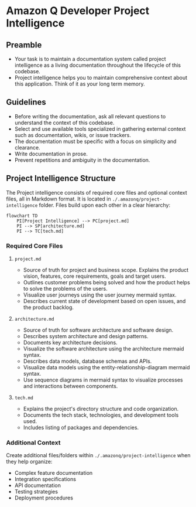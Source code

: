 # Amazon Q Developer Project Intelligence

## Preamble

- Your task is to maintain a documentation system called project intelligence as a living documentation throughout the lifecycle of this codebase.
- Project intelligence helps you to maintain comprehensive context about this application. Think of it as your long term memory.

## Guidelines

- Before writing the documentation, ask all relevant questions to understand the context of this codebase.
- Select and use available tools specialized in gathering external context such as documentation, wikis, or issue trackers.
- The documentation must be specific with a focus on simplicity and clearance.
- Write documentation in prose.
- Prevent repetitions and ambiguity in the documentation.

## Project Intelligence Structure

The Project intelligence consists of required core files and optional context files, all in Markdown format. It is located in `./.amazonq/project-intelligence` folder.
Files build upon each other in a clear hierarchy:

```mermaid
flowchart TD
    PI[Project Intelligence] --> PC[project.md]
    PI --> SP[architecture.md]
    PI --> TC[tech.md]
```

### Required Core Files

1. `project.md`
   - Source of truth for project and business scope. Explains the product vision, features, core requirements, goals and target users.
   - Outlines customer problems being solved and how the product helps to solve the problems of the users.
   - Visualize user journeys using the user journey mermaid syntax.
   - Describes current state of development based on open issues, and the product backlog.

2. `architecture.md`
   - Source of truth for software architecture and software design.
   - Describes system architecture and design patterns.
   - Documents key architecture decisions.
   - Visualize the software architecture using the architecture mermaid syntax.
   - Describes data models, database schemas and APIs.
   - Visualize data models using the entity-relationship-diagram mermaid syntax.
   - Use sequence diagrams in mermaid syntax to visualize processes and interactions between components.

3. `tech.md`
   - Explains the project's directory structure and code organization.
   - Documents the tech stack, technologies, and development tools used.
   - Includes listing of packages and dependencies.

### Additional Context

Create additional files/folders within `./.amazonq/project-intelligence` when they help organize:

- Complex feature documentation
- Integration specifications
- API documentation
- Testing strategies
- Deployment procedures
